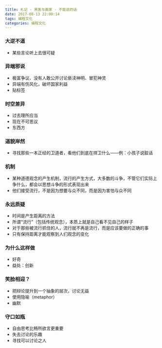 ```yaml
---
title: 札记 - 黑客与画家 - 不能说的话
date: 2017-08-13 22:00:14
tags: 编程文化
categories: 编程文化
---
```


### 大逆不道

- 某些言论听上去很可疑

### 异端邪说

- 极富争议、没有人敢公开讨论亵渎神明、冒犯神灵
- 异端有伤风化，破坏国家利益
- 贴标签

### 时空差异

- 过去理所应当
- 现在不可思议
- 东西方

### 道貌岸然

- 寻找那些一本正经的卫道者，看他们到底在捍卫什么——例：小孩子说脏话

### 机制

- 某种道德观念的产生机制，流行的产生方式，大多数的斗争，不管它们实际上争什么，都会以思想斗争的形式表现出来
- 他们接受流行，不是因为想要与众不同，而是因为害怕与众不同

### 永远质疑

- 时间是产生距离的方法
- 所谓“流行”（包括传统观念），本质上就是自己看不见自己的样子
- 对于那些被流行抓住的人，流行就不再是流行，而是应该要做的正确的事
- 只有保持距离才能观察到人们观念的变化

### 为什么这样做

- 好奇
- 益处：创新

### 笑脸相迎？

- 把辩论提升到一个抽象的层次，讨论无益
- 使用隐喻（metaphor）
- 幽默

### 守口如瓶

- 自由思考比畅所欲言更重要
- 失去讨论的乐趣
- 寻找可以讨论之人
